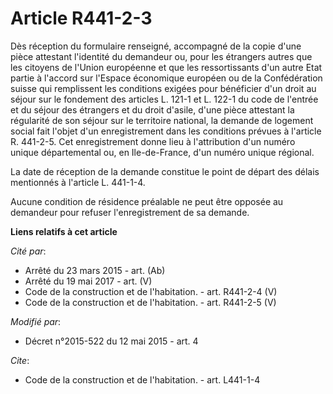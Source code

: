 # Article R441-2-3

Dès réception du formulaire renseigné, accompagné de la copie d'une pièce attestant l'identité du demandeur ou, pour les
étrangers autres que les citoyens de l'Union européenne et que les ressortissants d'un autre Etat partie à l'accord sur
l'Espace économique européen ou de la Confédération suisse qui remplissent les conditions exigées pour bénéficier d'un droit
au séjour sur le fondement des articles L. 121-1 et L. 122-1 du code de l'entrée et du séjour des étrangers et du droit
d'asile, d'une pièce attestant la régularité de son séjour sur le territoire national, la demande de logement social fait
l'objet d'un enregistrement dans les conditions prévues à l'article R. 441-2-5. Cet enregistrement donne lieu à l'attribution
d'un numéro unique départemental ou, en Ile-de-France, d'un numéro unique régional. 

La date de réception de la demande constitue le point de départ des délais mentionnés à l'article L. 441-1-4.

Aucune condition de résidence préalable ne peut être opposée au demandeur pour refuser l'enregistrement de sa demande.

**Liens relatifs à cet article**

_Cité par_:

  - Arrêté du 23 mars 2015 - art. (Ab)
  - Arrêté du 19 mai 2017 - art. (V)
  - Code de la construction et de l'habitation. - art. R441-2-4 (V)
  - Code de la construction et de l'habitation. - art. R441-2-5 (V)

_Modifié par_:

  - Décret n°2015-522 du 12 mai 2015 - art. 4

_Cite_:

  - Code de la construction et de l'habitation. - art. L441-1-4
